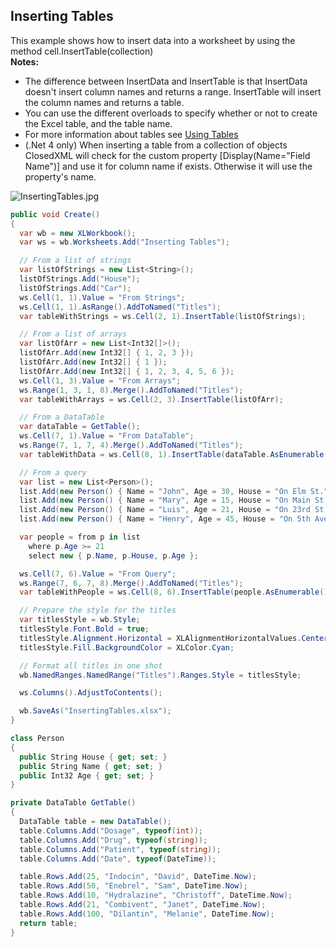 ## Inserting Tables

This example shows how to insert data into a worksheet by using the method cell.InsertTable(collection)  
**Notes:**  
- The difference between InsertData and InsertTable is that InsertData doesn't insert column names and returns a range. InsertTable will insert the column names and returns a table.  
- You can use the different overloads to specify whether or not to create the Excel table, and the table name.  
- For more information about tables see [Using Tables](Using-Tables)  
- (.Net 4 only) When inserting a table from a collection of objects ClosedXML will check for the custom property [Display(Name="Field Name")] and use it for column name if exists. Otherwise it will use the property's name.  

![InsertingTables.jpg](http://download-codeplex.sec.s-msft.com/Download?ProjectName=closedxml&DownloadId=202111 "InsertingTables.jpg")  

```c#
public void Create()
{
  var wb = new XLWorkbook();
  var ws = wb.Worksheets.Add("Inserting Tables");

  // From a list of strings
  var listOfStrings = new List<String>();
  listOfStrings.Add("House");
  listOfStrings.Add("Car");
  ws.Cell(1, 1).Value = "From Strings";
  ws.Cell(1, 1).AsRange().AddToNamed("Titles");
  var tableWithStrings = ws.Cell(2, 1).InsertTable(listOfStrings);

  // From a list of arrays
  var listOfArr = new List<Int32[]>();
  listOfArr.Add(new Int32[] { 1, 2, 3 });
  listOfArr.Add(new Int32[] { 1 });
  listOfArr.Add(new Int32[] { 1, 2, 3, 4, 5, 6 });
  ws.Cell(1, 3).Value = "From Arrays";
  ws.Range(1, 3, 1, 8).Merge().AddToNamed("Titles");
  var tableWithArrays = ws.Cell(2, 3).InsertTable(listOfArr);

  // From a DataTable
  var dataTable = GetTable();
  ws.Cell(7, 1).Value = "From DataTable";
  ws.Range(7, 1, 7, 4).Merge().AddToNamed("Titles");
  var tableWithData = ws.Cell(8, 1).InsertTable(dataTable.AsEnumerable());

  // From a query
  var list = new List<Person>();
  list.Add(new Person() { Name = "John", Age = 30, House = "On Elm St."   });
  list.Add(new Person() { Name = "Mary", Age = 15, House = "On Main St."  });
  list.Add(new Person() { Name = "Luis", Age = 21, House = "On 23rd St."  });
  list.Add(new Person() { Name = "Henry", Age = 45, House = "On 5th Ave." });

  var people = from p in list
    where p.Age >= 21
    select new { p.Name, p.House, p.Age };

  ws.Cell(7, 6).Value = "From Query";
  ws.Range(7, 6, 7, 8).Merge().AddToNamed("Titles");
  var tableWithPeople = ws.Cell(8, 6).InsertTable(people.AsEnumerable()); 

  // Prepare the style for the titles
  var titlesStyle = wb.Style;
  titlesStyle.Font.Bold = true;
  titlesStyle.Alignment.Horizontal = XLAlignmentHorizontalValues.Center;
  titlesStyle.Fill.BackgroundColor = XLColor.Cyan;

  // Format all titles in one shot
  wb.NamedRanges.NamedRange("Titles").Ranges.Style = titlesStyle;

  ws.Columns().AdjustToContents();

  wb.SaveAs("InsertingTables.xlsx");
}

class Person
{
  public String House { get; set; }
  public String Name { get; set; }
  public Int32 Age { get; set; }
}

private DataTable GetTable()
{
  DataTable table = new DataTable();
  table.Columns.Add("Dosage", typeof(int));
  table.Columns.Add("Drug", typeof(string));
  table.Columns.Add("Patient", typeof(string));
  table.Columns.Add("Date", typeof(DateTime));

  table.Rows.Add(25, "Indocin", "David", DateTime.Now);
  table.Rows.Add(50, "Enebrel", "Sam", DateTime.Now);
  table.Rows.Add(10, "Hydralazine", "Christoff", DateTime.Now);
  table.Rows.Add(21, "Combivent", "Janet", DateTime.Now);
  table.Rows.Add(100, "Dilantin", "Melanie", DateTime.Now);
  return table;
}
```
